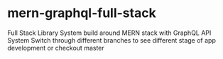# mern-graphql-full-stack
Full Stack Library System build around MERN stack with GraphQL API System
Switch through different branches to see different stage of app development or checkout master

